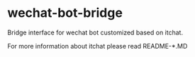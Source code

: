 # wechat-bot-bridge

Bridge interface for wechat bot customized based on itchat.

For more information about itchat please read README-*.MD
